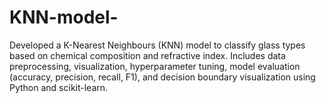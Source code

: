 # KNN-model-
Developed a K-Nearest Neighbours (KNN) model to classify glass types based on chemical composition and refractive index. Includes data preprocessing, visualization, hyperparameter tuning, model evaluation (accuracy, precision, recall, F1), and decision boundary visualization using Python and scikit-learn.
